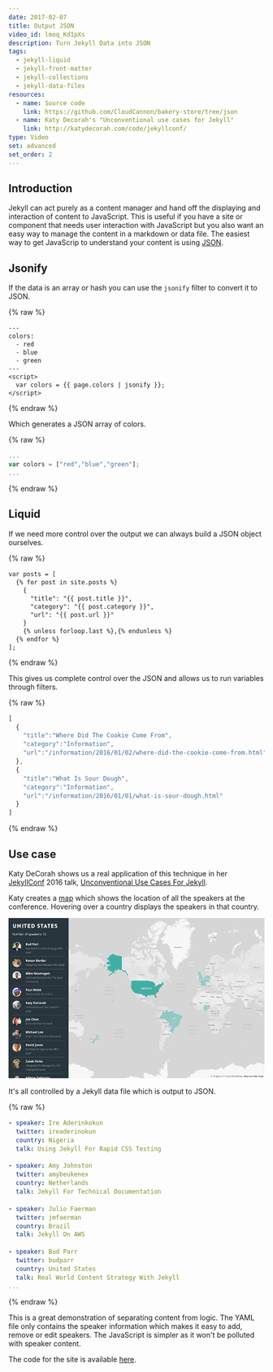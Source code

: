 ```yaml
---
date: 2017-02-07
title: Output JSON
video_id: lmoq_Kd1pXs
description: Turn Jekyll Data into JSON
tags:
  - jekyll-liquid
  - jekyll-front-matter
  - jekyll-collections
  - jekyll-data-files
resources:
  - name: Source code
    link: https://github.com/CloudCannon/bakery-store/tree/json
  - name: Katy Decorah's "Unconventional use cases for Jekyll"
    link: http://katydecorah.com/code/jekyllconf/
type: Video
set: advanced
set_order: 2
---
```

## Introduction

Jekyll can act purely as a content manager and hand off the displaying and interaction of content to JavaScript. This is useful if you have a site or component that needs user interaction with JavaScript but you also want an easy way to manage the content in a markdown or data file. The easiest way to get JavaScrip to understand your content is using [JSON](https://www.copterlabs.com/json-what-it-is-how-it-works-how-to-use-it/).


## Jsonify

If the data is an array or hash you can use the `jsonify` filter to convert it to JSON.

{% raw %}
~~~liquid
---
colors:
  - red
  - blue
  - green
---
<script>
  var colors = {{ page.colors | jsonify }};
</script>
~~~
{% endraw %}

Which generates a JSON array of colors.

{% raw %}
~~~javascript
...
var colors = ["red","blue","green"];
...
~~~
{% endraw %}

## Liquid

If we need more control over the output we can always build a JSON object ourselves.

{% raw %}
~~~liquid
var posts = [
  {% for post in site.posts %}
    {
      "title": "{{ post.title }}",
      "category": "{{ post.category }}",
      "url": "{{ post.url }}"
    }
    {% unless forloop.last %},{% endunless %}
  {% endfor %}
];
~~~
{% endraw %}

This gives us complete control over the JSON and allows us to run variables through filters.

{% raw %}
~~~javascript
[
  {
    "title":"Where Did The Cookie Come From",
    "category":"Information",
    "url":"/information/2016/01/02/where-did-the-cookie-come-from.html"
  },
  {
    "title":"What Is Sour Dough",
    "category":"Information",
    "url":"/information/2016/01/01/what-is-sour-dough.html"
  }
]
~~~
{% endraw %}

## Use case

Katy DeCorah shows us a real application of this technique in her [JekyllConf](http://jekyllconf.com) 2016 talk, [Unconventional Use Cases For Jekyll](https://www.youtube.com/watch?v=s84wFRD8vfE).

Katy creates a [map](http://katydecorah.com/unconventional/jekyllconf/) which shows the location of all the speakers at the conference. Hovering over a country displays the speakers in that country.

![JekyllConf 2016 map](/images/tutorials/json/map.png)

It's all controlled by a Jekyll data file which is output to JSON.

{% raw %}
~~~yaml
- speaker: Ire Aderinkokun
  twitter: ireaderinokun
  country: Nigeria
  talk: Using Jekyll For Rapid CSS Testing

- speaker: Amy Johnston
  twitter: amybeukenex
  country: Netherlands
  talk: Jekyll For Technical Documentation

- speaker: Julio Faerman
  twitter: jmfaerman
  country: Brazil
  talk: Jekyll On AWS

- speaker: Bud Parr
  twitter: budparr
  country: United States
  talk: Real World Content Strategy With Jekyll
...
~~~
{% endraw %}

This is a great demonstration of separating content from logic. The YAML file only contains the speaker information which makes it easy to add, remove or edit speakers. The JavaScript is simpler as it won't be polluted with speaker content.

The code for the site is available [here](https://github.com/katydecorah/unconventional/).


